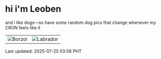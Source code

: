 # hi i'm Leoben

and i like dogs—so have some random dog pics that change whenever my CRON feels like it

|  |  |
|--------|----------|
| ![Borzoi](https://random-dog-vercel.vercel.app/api/random-borzoi?v=1753387101) | ![Labrador](https://random-dog-vercel.vercel.app/api/random-labrador?v=1753387101) |

Last updated: 2025-07-25 03:58 PHT
